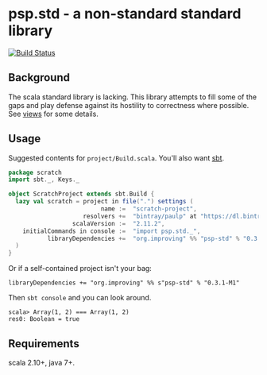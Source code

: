 psp.std - a non-standard standard library
=========================================

[![Build Status](https://travis-ci.org/paulp/psp-std.svg?branch=master)](https://travis-ci.org/paulp/psp-std)

Background
----------

The scala standard library is lacking. This library attempts to fill some of the gaps and play defense against its hostility to correctness where possible.
See [views](views.md) for some details.

Usage
-----

Suggested contents for ```project/Build.scala```. You'll also want [sbt](https://github.com/paulp/sbt-extras).

```scala
package scratch
import sbt._, Keys._

object ScratchProject extends sbt.Build {
  lazy val scratch = project in file(".") settings (
                          name :=  "scratch-project",
                     resolvers +=  "bintray/paulp" at "https://dl.bintray.com/paulp/maven",
                  scalaVersion :=  "2.11.2",
    initialCommands in console :=  "import psp.std._",
           libraryDependencies +=  "org.improving" %% "psp-std" % "0.3.1-M1"
  )
}
```

Or if a self-contained project isn't your bag:
```
libraryDependencies += "org.improving" %% s"psp-std" % "0.3.1-M1"
```

Then ```sbt console``` and you can look around.
```
scala> Array(1, 2) === Array(1, 2)
res0: Boolean = true
```

Requirements
------------

scala 2.10+, java 7+.
